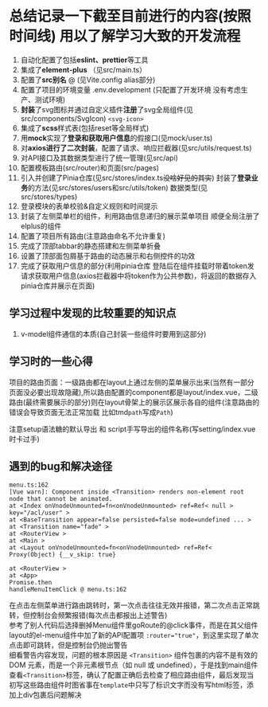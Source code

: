 # **总结记录一下截至目前进行的内容(按照时间线) 用以了解学习大致的开发流程**

1. 自动化配置了包括**eslint、prettier**等工具
2. 集成了**element-plus** （见src/main.ts）
3. 配置了**src别名** @ (见Vite.config  alias部分)  
4. 配置了项目的环境变量 .env.development (只配置了开发环境 没有考虑生产、测试环境)  
5. **封装**了svg图标并通过自定义插件**注册**了svg全局组件(见src/components/SvgIcon) `<svg-icon>`
6. 集成了**scss**样式表(包括reset等全局样式)
7. 用**mock**实现了**登录和获取用户信息**的假接口(见mock/user.ts)
8. 对**axios进行了二次封装**，配置了请求、响应拦截器(见src/utils/request.ts)
9. 对API接口及其数据类型进行了统一管理(见src/api)
10. 配置模板路由(src/router)和页面(src/pages)
11. 引入并创建了Pinia仓库(见src/stores/index.ts~~没啥好见的其实~~) 封装了**登录业务**的方法(见src/stores/users和src/utils/token) 数据类型(见src/stores/types)
12. 登录模块的表单校验&自定义规则和时间提示
13. 封装了左侧菜单栏的组件，利用路由信息递归的展示菜单项目 顺便全局注册了elplus的组件
14. 配置了项目所有路由(注意路由命名不允许重复)
15. 完成了顶部tabbar的静态搭建和左侧菜单折叠
16. 设置了顶部面包屑基于路由的动态展示和右侧控件的功效
17. 完成了获取用户信息的部分(利用pinia仓库 登陆后在组件挂载时带着token发请求获取用户信息(axios拦截器中将token作为公共参数)，将返回的数据存入pinia仓库并展示在页面)

## 学习过程中发现的比较重要的知识点

1. v-model组件通信的本质(自己封装一些组件时要用到这部分)

## 学习时的一些心得

项目的路由页面：一级路由都在layout上通过左侧的菜单展示出来(当然有一部分页面没必要出现故隐藏),所以路由配置的component都是layout/index.vue，二级路由(最终需要展示的部分)则在layout骨架上的展示区展示各自的组件(注意路由的错误会导致页面无法正常加载 比如tmd`path`写成`Path`)  

注意setup语法糖的默认导出 和 script手写导出的组件名称(写setting/index.vue时卡过手)

## 遇到的bug和解决途径

    menu.ts:162
    [Vue warn]: Component inside <Transition> renders non-element root node that cannot be animated.
    at <Index onVnodeUnmounted=fn<onVnodeUnmounted> ref=Ref< null > key="/acl/user" >
    at <BaseTransition appear=false persisted=false mode=undefined ... >
    at <Transition name="fade" >
    at <RouterView >
    at <Main >
    at <Layout onVnodeUnmounted=fn<onVnodeUnmounted> ref=Ref<
    Proxy(Object) {__v_skip: true}

    at <RouterView >
    at <App>
    Promise.then
    handleMenuItemClick @ menu.ts:162 

在点击左侧菜单进行路由跳转时，第一次点击往往无效并报错，第二次点击正常跳转，但控制台会频繁报错(每次点击都报出上述警告)  
参考了别人代码后选择删掉Menu组件里goRoute的@click事件，而是在其父组件layout的el-menu组件中加了新的API配置项  `:router="true"`，到这里实现了单次点击即可跳转，但是控制台仍抛出警告  
细看警告内容发现，问题的根本原因是 `<Transition>` 组件包裹的内容不是有效的 DOM 元素，而是一个非元素根节点（如 null 或 undefined），于是找到main组件查看`<Transition>`标签，确认了配置正确后去检查了相应路由组件，最后发现当初写这些路由组件时图省事在`template`中只写了标识文字而没有写html标签，添加上div包裹后问题解决
